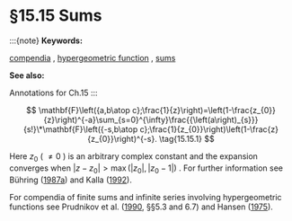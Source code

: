 # §15.15 Sums

:::{note}
**Keywords:**

[compendia](http://dlmf.nist.gov/search/search?q=compendia) , [hypergeometric function](http://dlmf.nist.gov/search/search?q=hypergeometric%20function) , [sums](http://dlmf.nist.gov/search/search?q=sums)

**See also:**

Annotations for Ch.15
:::


<a id="E1"></a>
$$
\mathbf{F}\left({a,b\atop c};\frac{1}{z}\right)=\left(1-\frac{z_{0}}{z}\right)^{-a}\sum_{s=0}^{\infty}\frac{{\left(a\right)_{s}}}{s!}\*\mathbf{F}\left({-s,b\atop c};\frac{1}{z_{0}}\right)\left(1-\frac{z}{z_{0}}\right)^{-s}. \tag{15.15.1}
$$

Here $z_{0}$ ( ${\neq 0}$ ) is an arbitrary complex constant and the expansion converges when $|z-z_{0}|>\max(|z_{0}|,|z_{0}-1|)$ . For further information see Bühring ([1987a](./bib/B.html#bib367 "An analytic continuation of the hypergeometric series")) and Kalla ([1992](./bib/K.html#bib1208 "On the evaluation of the Gauss hypergeometric function")).

For compendia of finite sums and infinite series involving hypergeometric functions see Prudnikov et al. ([1990](./bib/P.html#bib1905 "Integrals and Series: More Special Functions, Vol. 3"), §§5.3 and 6.7) and Hansen ([1975](./bib/H.html#bib1035 "A Table of Series and Products")).
